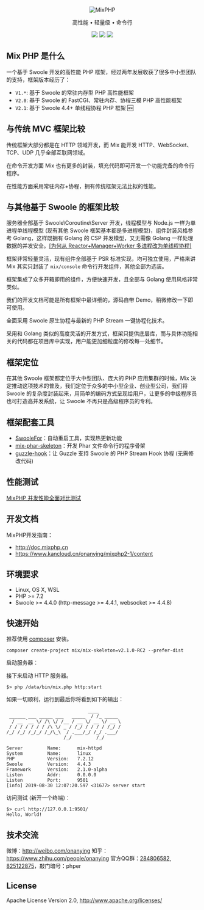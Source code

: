 <br>

<p align="center">
<img src="https://box.kancloud.cn/90f9b3c1d667aefa77b09ea1b7ffb054_120x120.png" alt="MixPHP">
</p>

<p align="center">高性能 • 轻量级 • 命令行</p>

<p align="center">
<img src="https://img.shields.io/badge/php-%3E%3D7.2-brightgreen">
<img src="https://img.shields.io/badge/swoole-%3E%3D4.4.1-brightgreen">
<img src="https://img.shields.io/badge/license-apache%202-blue">
</p>

## Mix PHP 是什么

一个基于 Swoole 开发的高性能 PHP 框架，经过两年发展收获了很多中小型团队的支持，框架版本经历了：

- `V1.*`: 基于 Swoole 的常驻内存型 PHP 高性能框架
- `V2.0`: 基于 Swoole 的 FastCGI、常驻内存、协程三模 PHP 高性能框架
- `V2.1`: 基于 Swoole 4.4+ 单线程协程 PHP 框架 🆕

## 与传统 MVC 框架比较

传统框架大部分都是在 HTTP 领域开发，而 Mix 能开发 HTTP、WebSocket、TCP、UDP 几乎全部互联网领域。

在命令开发方面 Mix 也有更多的封装，填充代码即可开发一个功能完备的命令行程序。

在性能方面采用常驻内存+协程，拥有传统框架无法比拟的性能。 

## 与其他基于 Swoole 的框架比较

服务器全部基于 Swoole\Coroutine\Server 开发，线程模型与 Node.js 一样为单进程单线程模型 (现有其他 Swoole 框架基本都是多进程模型)，组件封装风格参考 Golang，这样既拥有 Golang 的 CSP 并发模型，又无需像 Golang 一样处理数据的并发安全。[[为何从 Reactor+Manager+Worker 多进程改为单线程协程]](https://zhuanlan.zhihu.com/p/93200932)

框架非常轻量灵活，现有组件全部基于 PSR 标准实现，均可独立使用，严格来讲 Mix 其实只封装了 `mix/console` 命令行开发组件，其他全部为选装。

框架集成了众多开箱即用的组件，方便快速开发，且全部与 Golang 使用风格非常类似。

我们的开发文档可能是所有框架中最详细的，源码自带 Demo，稍微修改一下即可使用。

全面采用 Swoole 原生协程与最新的 PHP Stream 一键协程化技术。

采用和 Golang 类似的高度灵活的开发方式，框架只提供底层库，而与具体功能相关的代码都在项目库中实现，用户能更加细粒度的修改每一处细节。

## 框架定位

在其他 Swoole 框架都定位于大中型团队、庞大的 PHP 应用集群的时候，Mix 决定推动这项技术的普及，我们定位于众多的中小型企业、创业型公司，我们将 Swoole 的复杂度封装起来，用简单的编码方式呈现给用户，让更多的中级程序员也可打造高并发系统，让 Swoole 不再只是高级程序员的专利。

## 框架配套工具

- [SwooleFor](https://github.com/mix-php/swoolefor)：自动重启工具，实现热更新功能
- [mix-phar-skeleton](https://github.com/mix-php/mix-phar-skeleton)：开发 Phar 文件命令行的程序骨架
- [guzzle-hook](https://github.com/mix-php/guzzle-hook)：让 Guzzle 支持 Swoole 的 PHP Stream Hook 协程 (无需修改代码)

## 性能测试

[MixPHP 并发性能全面对比测试](http://www.jianshu.com/p/f769b6be1caf)

## 开发文档

MixPHP开发指南：

- http://doc.mixphp.cn
- https://www.kancloud.cn/onanying/mixphp2-1/content

## 环境要求

* Linux, OS X, WSL
* PHP >= 7.2
* Swoole >= 4.4.0 (http-message >= 4.4.1, websocket >= 4.4.8)

## 快速开始

推荐使用 [composer](https://www.phpcomposer.com/) 安装。

```
composer create-project mix/mix-skeleton=v2.1.0-RC2 --prefer-dist
```

启动服务器：

接下来启动 HTTP 服务器。

```
$> php /data/bin/mix.php http:start
```

如果一切顺利，运行到最后你将看到如下的输出：

```
                              ____
 ______ ___ _____ ___   _____  / /_ _____
  / __ `__ \/ /\ \/ /__ / __ \/ __ \/ __ \
 / / / / / / / /\ \/ _ / /_/ / / / / /_/ /
/_/ /_/ /_/_/ /_/\_\  / .___/_/ /_/ .___/
                     /_/         /_/

Server         Name:      mix-httpd
System         Name:      linux
PHP            Version:   7.2.12
Swoole         Version:   4.4.3
Framework      Version:   2.1.0-alpha
Listen         Addr:      0.0.0.0
Listen         Port:      9501
[info] 2019-08-30 12:07:20.597 <31677> server start
```

访问测试 (新开一个终端)：

```
$> curl http://127.0.0.1:9501/
Hello, World!
```

## 技术交流

微博：http://weibo.com/onanying
知乎：https://www.zhihu.com/people/onanying
官方QQ群：[284806582](https://shang.qq.com/wpa/qunwpa?idkey=b3a8618d3977cda4fed2363a666b081a31d89e3d31ab164497f53b72cf49968a), [825122875](http://shang.qq.com/wpa/qunwpa?idkey=d2908b0c7095fc7ec63a2391fa4b39a8c5cb16952f6cfc3f2ce4c9726edeaf20)，敲门暗号：phper

## License

Apache License Version 2.0, http://www.apache.org/licenses/
